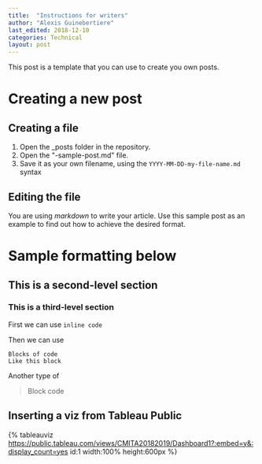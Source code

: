 ```yaml
---
title:  "Instructions for writers"
author: "Alexis Guinebertiere"
last_edited: 2018-12-10
categories: Technical
layout: post
---
```


This post is a template that you can use to create you own posts.

# Creating a new post

## Creating a file

1. Open the \_posts folder in the repository.
2. Open the "-sample-post.md" file.
3. Save it as your own filename, using the `YYYY-MM-DD-my-file-name.md` syntax

## Editing the file

You are using *markdown* to write your article.
Use this sample post as an example to find out how to achieve the desired format.

# Sample formatting below

## This is a second-level section

### This is a third-level section

First we can use `inline code`

Then we can use

	Blocks of code
	Like this block

Another type of

> Block code

## Inserting a viz from Tableau Public

{% tableauviz https://public.tableau.com/views/CMITA20182019/Dashboard1?:embed=y&:display_count=yes id:1 width:100% height:600px %}


